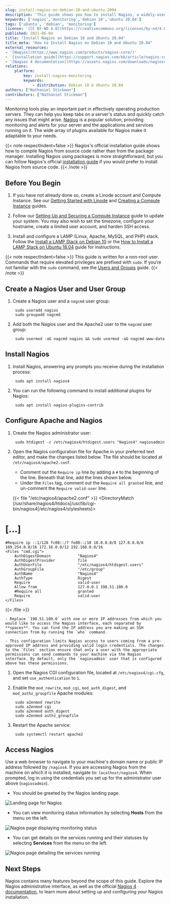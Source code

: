 ```yaml
---
slug: install-nagios-on-debian-10-and-ubuntu-2004
description: 'This guide shows you how to install Nagios, a widely-used free and open-source application for server monitoring, on both Debian 10 and Ubuntu 20.04 servers.'
keywords: ['nagios','monitoring','debian 10','ubuntu 20.04']
tags: ['ubuntu', 'debian', 'monitoring']
license: '[CC BY-ND 4.0](https://creativecommons.org/licenses/by-nd/4.0)'
published: 2021-06-04
title: "Install Nagios on Debian 10 and Ubuntu 20.04"
title_meta: "How to Install Nagios on Debian 10 and Ubuntu 20.04"
external_resources:
- '[Nagios](https://www.nagios.com/products/nagios-core/)'
- '[installation guide](https://support.nagios.com/kb/article/nagios-core-installing-nagios-core-from-source-96.html#Ubuntu)'
- '[Nagios 4 documentation](https://assets.nagios.com/downloads/nagioscore/docs/nagioscore/4/en/index.html)'
relations:
    platform:
        key: install-nagios-monitoring
        keywords:
            - distribution: Debian 10 & Ubuntu 20.04
authors: ["Nathaniel Stickman"]
contributors: ["Nathaniel Stickman"]
---
```


Monitoring tools play an important part in effectively operating production servers. They can help you keep tabs on a server's status and quickly catch any issues that might arise. [Nagios](https://www.nagios.com/products/nagios-core/) is a popular solution, providing monitoring and alerts for your server and the applications and services running on it. The wide array of plugins available for Nagios make it adaptable to your needs.

{{< note respectIndent=false >}}
Nagios's official installation guide shows how to compile Nagios from source code rather than from the package manager. Installing Nagios using packages is more straightforward, but you can follow Nagios's official [installation guide](https://support.nagios.com/kb/article/nagios-core-installing-nagios-core-from-source-96.html#Ubuntu) if you would prefer to install Nagios from source code.
{{< /note >}}

## Before You Begin

1.  If you have not already done so, create a Linode account and Compute Instance. See our [Getting Started with Linode](/docs/products/platform/get-started/) and [Creating a Compute Instance](/docs/products/compute/compute-instances/guides/create/) guides.

1.  Follow our [Setting Up and Securing a Compute Instance](/docs/products/compute/compute-instances/guides/set-up-and-secure/) guide to update your system. You may also wish to set the timezone, configure your hostname, create a limited user account, and harden SSH access.

1. Install and configure a LAMP (Linux, Apache, MySQL, and PHP) stack. Follow the [Install a LAMP Stack on Debian 10](/docs/guides/how-to-install-a-lamp-stack-on-debian-10/) or the [How to Install a LAMP Stack on Ubuntu 18.04](/docs/guides/how-to-install-a-lamp-stack-on-ubuntu-18-04/) guide for instructions.

{{< note respectIndent=false >}}
This guide is written for a non-root user. Commands that require elevated privileges are prefixed with `sudo`. If you’re not familiar with the `sudo` command, see the [Users and Groups](/docs/guides/linux-users-and-groups/) guide.
{{< /note >}}

## Create a Nagios User and User Group

1. Create a Nagios user and a `nagcmd` user group:

        sudo useradd nagios
        sudo groupadd nagcmd

1. Add both the Nagios user and the Apache2 user to the `nagcmd` user group:

        sudo usermod -aG nagcmd nagios && sudo usermod -aG nagcmd www-data

## Install Nagios

1. Install Nagios, answering any prompts you receive during the installation process:

        sudo apt install nagios4

1. You can run the following command to install additional plugins for Nagios:

        sudo apt install nagios-plugins-contrib

## Configure Apache and Nagios

1. Create the Nagios administrator user:

        sudo htdigest -c /etc/nagios4/htdigest.users "Nagios4" nagiosadmin

1. Open the Nagios configuration file for Apache in your preferred text editor, and make the changes listed below. The file should be located at `/etc/nagios4/apache2.conf`.

    - Comment out the `Require ip` line by adding a `#` to the beginning of the line. Beneath that line, add the lines shown below.
    - Under the `Files` tag, comment out the `Require all granted` line, and un-comment the `Require valid-user` line.

    {{< file "/etc/nagios4/apache2.conf" >}}
 <DirectoryMatch (/usr/share/nagios4/htdocs|/usr/lib/cgi-bin/nagios4|/etc/nagios4/stylesheets)>

# [...]

    #Require ip ::1/128 fc00::/7 fe80::/10 10.0.0.0/8 127.0.0.0/8 169.254.0.0/16 172.16.0.0/12 192.168.0.0/16
    <Files "cmd.cgi">
        AuthDigestDomain            "Nagios4"
        AuthDigestProvider          file
        AuthUserFile                "/etc/nagios4/htdigest.users"
        AuthGroupFile               "/etc/group"
        AuthName                    "Nagios4"
        AuthType                    Digest
        Require                     valid-user
        Allow from                  127.0.0.1 198.51.100.0
        #Require all                granted
        Require                     valid-user
    </Files>
  </DirectoryMatch>
{{< /file >}}

    - Replace `198.51.100.0` with one or more IP addresses from which you would like to access the Nagios interface, each separated by **spaces**. You can find the IP address you are making an SSH connection from by running the `who` command.

    - This configuration limits Nagios access to users coming from a pre-approved IP address and providing valid login credentials. The changes to the `Files` section ensure that only a user with the appropriate permissions can send commands to your machine via the Nagios interface. By default, only the `nagiosadmin` user that is configured above has these permissions.

1. Open the Nagios CGI configuration file, located at `/etc/nagios4/cgi.cfg`, and set `use_authentication` to `1`.

1. Enable the `mod_rewrite`, `mod_cgi`, `mod_auth_digest`, and `mod_authz_groupfile` Apache modules:

        sudo a2enmod rewrite
        sudo a2enmod cgi
        sudo a2enmod auth_digest
        sudo a2enmod authz_groupfile

1. Restart the Apache service:

        sudo systemctl restart apache2

## Access Nagios

Use a web browser to navigate to your machine's domain name or public IP address followed by `/nagios4`. If you are accessing Nagios from the machine on which it is installed, navigate to: `localhost/nagios4`. When prompted, log in using the credentials you set up for the administrator user above (`nagiosadmin`).

- You should be greeted by the Nagios landing page.

![Landing page for Nagios](nagios-landing-page.png)

- You can view monitoring status information by selecting **Hosts** from the menu on the left.

![Nagios page displaying monitoring status](nagios-hosts-page.png)

- You can get details on the services running and their statuses by selecting **Services** from the menu on the left.

![Nagios page detailing the services running](nagios-services-page.png)

## Next Steps

Nagios contains many features beyond the scope of this guide. Explore the Nagios administrative interface, as well as the official [Nagios 4 documentation](https://assets.nagios.com/downloads/nagioscore/docs/nagioscore/4/en/index.html), to learn more about setting up and configuring your Nagios installation.
